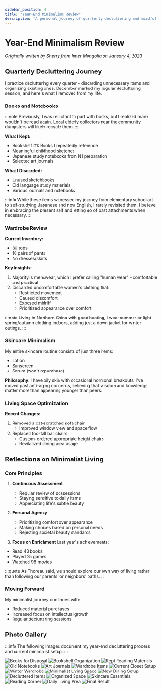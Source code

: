 ```yaml
---
sidebar_position: 4
title: "Year-End Minimalism Review"
description: "A personal journey of quarterly decluttering and mindful living"
---
```


# Year-End Minimalism Review

*Originally written by Sherry from Inner Mongolia on January 4, 2023*

## Quarterly Decluttering Journey

I practice decluttering every quarter - discarding unnecessary items and organizing existing ones. December marked my regular decluttering session, and here's what I removed from my life.

### Books and Notebooks
:::note
Previously, I was reluctant to part with books, but I realized many wouldn't be read again. Local elderly collectors near the community dumpsters will likely recycle them.
:::

**What I Kept:**
- Bookshelf #1: Books I repeatedly reference
- Meaningful childhood sketches
- Japanese study notebooks from N1 preparation
- Selected art journals

**What I Discarded:**
- Unused sketchbooks
- Old language study materials
- Various journals and notebooks

:::info
While these items witnessed my journey from elementary school art to self-studying Japanese and now English, I rarely revisited them. I believe in embracing the present self and letting go of past attachments when necessary.
:::

### Wardrobe Review

**Current Inventory:**
- 30 tops
- 10 pairs of pants
- No dresses/skirts

**Key Insights:**
1. Majority is menswear, which I prefer calling "human wear" - comfortable and practical
2. Discarded uncomfortable women's clothing that:
    - Restricted movement
    - Caused discomfort
    - Exposed midriff
    - Prioritized appearance over comfort

:::note
Living in Northern China with good heating, I wear summer or light spring/autumn clothing indoors, adding just a down jacket for winter outings.
:::

### Skincare Minimalism
My entire skincare routine consists of just three items:
- Lotion
- Sunscreen
- Serum (won't repurchase)

**Philosophy:**
I have oily skin with occasional hormonal breakouts. I've moved past anti-aging concerns, believing that wisdom and knowledge matter more than appearing younger than peers.

### Living Space Optimization

**Recent Changes:**
1. Removed a cat-scratched sofa chair
    - Improved window view and space flow
2. Replaced too-tall bar chairs
    - Custom-ordered appropriate height chairs
    - Revitalized dining area usage

## Reflections on Minimalist Living

### Core Principles
1. **Continuous Assessment**
    - Regular review of possessions
    - Staying sensitive to daily items
    - Appreciating life's subtle beauty

2. **Personal Agency**
    - Prioritizing comfort over appearance
    - Making choices based on personal needs
    - Rejecting societal beauty standards

3. **Focus on Enrichment**
   Last year's achievements:
- Read 43 books
- Played 25 games
- Watched 98 movies

:::quote
As Thoreau said, we should explore our own way of living rather than following our parents' or neighbors' paths.
:::

### Moving Forward
My minimalist journey continues with:
- Reduced material purchases
- Increased focus on intellectual growth
- Regular decluttering sessions

## Photo Gallery

:::info
The following images document my year-end decluttering process and current minimalist setup.
:::

![Books for Disposal](./img/year-end-minimal/image_1.jpg)
![Bookshelf Organization](./img/year-end-minimal/image_2.jpg)
![Kept Reading Materials](./img/year-end-minimal/image_3.jpg)
![Old Notebooks](./img/year-end-minimal/image_4.jpg)
![Art Journals](./img/year-end-minimal/image_5.jpg)
![Wardrobe Items](./img/year-end-minimal/image_6.jpg)
![Current Closet Setup](./img/year-end-minimal/image_7.jpg)
![Winter Wardrobe](./img/year-end-minimal/image_8.jpg)
![Minimalist Living Space](./img/year-end-minimal/image_10.jpg)
![New Dining Setup](./img/year-end-minimal/image_11.jpg)
![Decluttered Items](./img/year-end-minimal/image_12.jpg)
![Organized Space](./img/year-end-minimal/image_13.jpg)
![Skincare Essentials](./img/year-end-minimal/image_14.jpg)
![Reading Corner](./img/year-end-minimal/image_15.jpg)
![Daily Living Area](./img/year-end-minimal/image_16.jpg)
![Final Result](./img/year-end-minimal/image_17.jpg)
